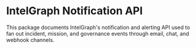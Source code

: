 # IntelGraph Notification API

This package documents IntelGraph's notification and alerting API used to fan out incident, mission, and governance events through email, chat, and webhook channels.
